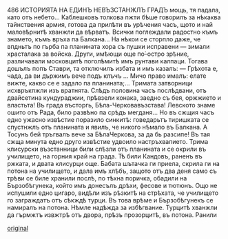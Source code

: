 ﻿486 ИСТОРИЯТА НА ЕДИНЪ НЕВЪЗСТАНЖЛЪ ГРАДЪ мощь, тя падала, като отъ небето... Каблешковъ толкова пжти бѣше говорилъ за нѣкаква тайнствения армия, готова да прилѣти въ урѣчения часъ, щото и най маловѣрнитѣ хванжли да вѣрватъ. Всички поглеждали радостно къмъ знамето, къмъ връха па Балкана... На нѣкои се сторпло даже, че впдньтъ по гърба па планината хора съ пушки исправени — зимали храсталака за войска. Други, имѣющи още по́-остро зрѣние, различавали московцитѣ поголѣмитѣ имъ рунтави калпаци. Тогава дошълъ попъ Ставри, та отключилъ избата и имъ казалъ:
— Грѣхота е, чада, да ви държимъ вече подъ клъчъ ... Мичо право ималъ: елате вижте, какво се е задало па планината;...
Тримата затворници исхвръкпжли изъ вратнята. Слѣдъ половина часъ послѣдвани, отъ двайсетина кундураджии, прѣвзели конака, заедно съ бея, оржжието и властьта! Въ града въсторгь, Бѣла-Черковавъзстава! Левското знаме ошито отъ Рада, било развѣно па срѣдъ мегданя... Но въ сжщия часъ едно ужасно извѣстие поразило синкитѣ: говедарьтъ тиришката се спустнжлъ отъ планината и явилъ, че никого нѣмало въ Балкана. А Тосунъ бей тръгвалъ вече за БѣлаЧеркова, за да бь разсипе! Въ тая сжща минута едно друго извѣстие удвоило настръхвапието. Трима клисурски възстанници били слѣзли отъ планината и се окрили въ училището, на горния край на града. Тѣ били Кандовъ, раненъ въ ржката, и двата клисурци още. Бабата шътачка ги приела, скрила ги на потона на училището, и дала имъ хлѣбъ, защото отъ два деня само съ трѣви се биле хранили послѣ, по тѣхна поричка, обадили на Бързобѣгунека, който имъ донесълъ дрѣхи, фесове и тютюнъ. Ощо не испушили едно цигаро, видѣли изъ рѣзкитѣ на стрѣхата, че училището го заграждатъ отъ сѣкждѣ турци. Въ това врѣме и Бързобѣгунекъ се намиралъ на потона. Нѣмле надѣжда за избѣгвание. Турцитѣ хванжли да гърмжтъ извжтрѣ отъ двора, прѣзъ прозорцитѣ, въ потона. Ранили

[original](images/539.jpg)
